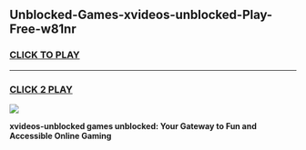 
## Unblocked-Games-xvideos-unblocked-Play-Free-w81nr
<h3>
<a href="https://premium76.site?title=xvideos-unblocked&ref=10A">CLICK TO PLAY</a></h3>
<hr>

<h3>
<a href="https://premium76.site?title=xvideos-unblocked&ref=10A">CLICK 2 PLAY</a>
  
</h3>

<a href="https://premium76.site?title=xvideos-unblocked&ref=10A"><img src="https://clearcache.store/games.png"></a>


**xvideos-unblocked games unblocked: Your Gateway to Fun and Accessible Online Gaming**
